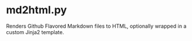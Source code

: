 md2html.py
==========

Renders Github Flavored Markdown files to HTML, optionally wrapped in a custom Jinja2 template.
